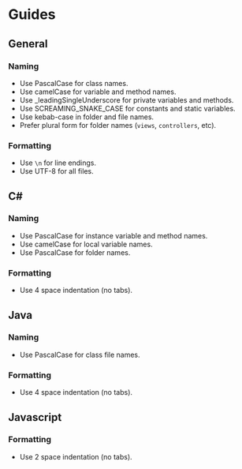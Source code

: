 # Guides

## General

### Naming

- Use PascalCase for class names.
- Use camelCase for variable and method names.
- Use _leadingSingleUnderscore for private variables and methods.
- Use SCREAMING_SNAKE_CASE for constants and static variables.
- Use kebab-case in folder and file names.
- Prefer plural form for folder names (`views`, `controllers`, etc).

### Formatting

- Use `\n` for line endings.
- Use UTF-8 for all files.


## C# #

### Naming

- Use PascalCase for instance variable and method names.
- Use camelCase for local variable names.
- Use PascalCase for folder names.

### Formatting

- Use 4 space indentation (no tabs).


## Java

### Naming

- Use PascalCase for class file names.

### Formatting

- Use 4 space indentation (no tabs).


## Javascript

### Formatting

- Use 2 space indentation (no tabs).
